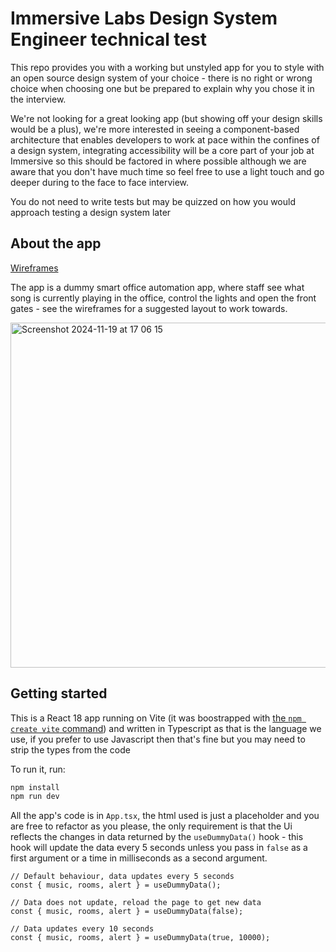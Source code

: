 # Immersive Labs Design System Engineer technical test

This repo provides you with a working but unstyled app for you to style with an open source design system of your choice - there is no right or wrong choice when choosing one but be prepared to explain why you chose it in the interview.

We're not looking for a great looking app (but showing off your design skills would be a plus), we're more interested in seeing a component-based architecture that enables developers to work at pace within the confines of a design system, integrating accessibility will be a core part of your job at Immersive so this should be factored in where possible although we are aware that you don't have much time so feel free to use a light touch and go deeper during to the face to face interview.

You do not need to write tests but may be quizzed on how you would approach testing a design system later

## About the app

[Wireframes](https://wireframe.cc/wfuUUw)

The app is a dummy smart office automation app, where staff see what song is currently playing in the office, control the lights and open the front gates - see the wireframes for a suggested layout to work towards.

<img width="552" alt="Screenshot 2024-11-19 at 17 06 15" src="https://github.com/user-attachments/assets/cb34e965-a471-4f77-a01d-62bb6c7c90c9">


## Getting started

This is a React 18 app running on Vite (it was boostrapped with [the `npm create vite` command](https://vite.dev/guide/#scaffolding-your-first-vite-project)) and written in Typescript as that is the language we use, if you prefer to use Javascript then that's fine but you may need to strip the types from the code

To run it, run:

```bash
npm install
npm run dev
```

All the app's code is in `App.tsx`, the html used is just a placeholder and you are free to refactor as you please, the only requirement is that the Ui reflects the changes in data returned by the `useDummyData()` hook - this hook will update the data every 5 seconds unless you pass in `false` as a first argument or a time in milliseconds as a second argument.

```tsx
// Default behaviour, data updates every 5 seconds
const { music, rooms, alert } = useDummyData();

// Data does not update, reload the page to get new data
const { music, rooms, alert } = useDummyData(false);

// Data updates every 10 seconds
const { music, rooms, alert } = useDummyData(true, 10000);
```
